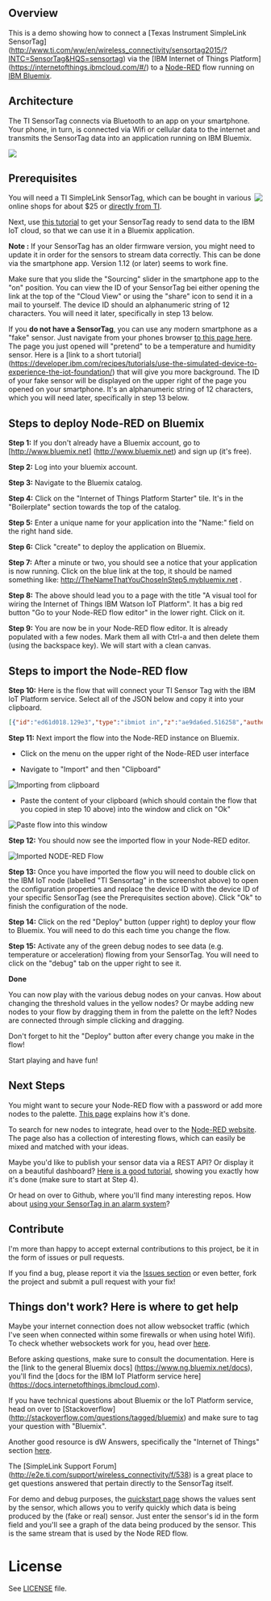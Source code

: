 ## Overview

This is a demo showing how to connect a [Texas Instrument SimpleLink SensorTag] (http://www.ti.com/ww/en/wireless_connectivity/sensortag2015/?INTC=SensorTag&HQS=sensortag) via the [IBM Internet of Things Platform] (https://internetofthings.ibmcloud.com/#/) to a [Node-RED](http://nodered.org/) flow running on [IBM Bluemix](http://www.bluemix.net).

## Architecture

The TI SensorTag connects via Bluetooth to an app on your smartphone. Your phone, in turn, is connected via Wifi or cellular data to the internet and transmits the SensorTag data into an application running on IBM Bluemix.

<img align="center" src="images/architecture-diagram.jpg">

## Prerequisites

<img align="right" src="images/SensorTag.jpg">

You will need a TI SimpleLink SensorTag, which can be bought in various online shops for about $25 or [directly from TI](http://www.ti.com/tool/cc2650stk?keyMatch=sensortag&tisearch=Search-EN-Everything).

Next, use [this tutorial](https://developer.ibm.com/recipes/tutorials/connect-a-cc2650-sensortag-to-the-iot-foundations-quickstart) to get your SensorTag ready to send data to the IBM IoT cloud, so that we can use it in a Bluemix application.

**Note :** If your SensorTag has an older firmware version, you might need to update it in order for the sensors to stream data correctly. This can be done via the smartphone app. Version 1.12 (or later) seems to work fine.

Make sure that you slide the "Sourcing" slider in the smartphone app to the "on" position. You can view the ID of your SensorTag bei either opening the link at the top of the "Cloud View" or using the "share" icon to send it in a mail to yourself. The device ID should an alphanumeric string of 12 characters. You will need it later, specifically in step 13 below.

If you **do not have a SensorTag**, you can use any modern smartphone as a "fake" sensor. Just navigate from your phones browser [to this page here](https://quickstart.internetofthings.ibmcloud.com/iotsensor/). The page you just opened will "pretend" to be a temperature and humidity sensor. Here is a [link to a short tutorial] (https://developer.ibm.com/recipes/tutorials/use-the-simulated-device-to-experience-the-iot-foundation/) that will give you more background. The ID of your fake sensor will be displayed on the upper right of the page you opened on your smartphone. It's an alphanumeric string of 12 characters, which you will need later, specifically in step 13 below.

## Steps to deploy Node-RED on Bluemix

**Step 1:** If you don't already have a Bluemix account, go to [http://www.bluemix.net] (http://www.bluemix.net) and sign up (it's free).

**Step 2:** Log into your bluemix account.

**Step 3:** Navigate to the Bluemix catalog.

**Step 4:** Click on the "Internet of Things Platform Starter" tile. It's in the "Boilerplate" section towards the top of the catalog.

**Step 5:** Enter a unique name for your application into the "Name:" field on the right hand side.

**Step 6:** Click "create" to deploy the application on Bluemix.

**Step 7:** After a minute or two, you should see a notice that your application is now running. Click on the blue link at the top, it should be named something like: http://TheNameThatYouChoseInStep5.mybluemix.net .

**Step 8:** The above should lead you to a page with the title "A visual tool for wiring the Internet of Things IBM Watson IoT Platform". It has a big red button "Go to your Node-RED flow editor" in the lower right. Click on it.

**Step 9:** You are now be in your Node-RED flow editor. It is already populated with a few nodes. Mark them all with Ctrl-a and then delete them (using the backspace key). We will start with a clean canvas.

## Steps to import the Node-RED flow

**Step 10:** Here is the flow that will connect your TI Sensor Tag with the IBM IoT Platform service. Select all of the JSON below and copy it into your clipboard.

```JSON
[{"id":"ed61d018.129e3","type":"ibmiot in","z":"ae9da6ed.516258","authentication":"quickstart","apiKey":"","inputType":"evt","deviceId":"yourDeviceIDgoesHere","applicationId":"","deviceType":"+","eventType":"+","commandType":"","format":"json","name":"TI Sensortag","service":"quickstart","allDevices":false,"allApplications":false,"allDeviceTypes":true,"allEvents":true,"allCommands":false,"allFormats":false,"x":129,"y":284,"wires":[["8296485d.7d69b8","f9750219.068b","411bd2b1.bee42c"]]},{"id":"8296485d.7d69b8","type":"function","z":"ae9da6ed.516258","name":"Extract G-Force","func":"if (msg.payload.d.accelX) {\n\n    var gForce = ({payload:msg.payload.d.accelX});\n\n} else {\n   \n   // If there is no accelX info, assume gForce of 0 \n    var gForce = { payload: '0' };\n}\n\n\nreturn gForce;","outputs":1,"noerr":0,"x":347.5000286102295,"y":141.0000033378601,"wires":[["35be0401.ca41fc","7f445870.80bba8"]]},{"id":"35be0401.ca41fc","type":"switch","z":"ae9da6ed.516258","name":"G-Force Threshold","property":"payload","propertyType":"msg","rules":[{"t":"btwn","v":"-1.2","vt":"num","v2":"0.8","v2t":"num"},{"t":"else"}],"checkall":"true","outputs":2,"x":600.5000286102295,"y":141.0000033378601,"wires":[["11abf765.ee5409"],["be1b3529.41e4c8"]]},{"id":"6c5a363c.93a5c8","type":"debug","z":"ae9da6ed.516258","name":"Status","active":true,"complete":"payload","x":1015.5000286102295,"y":130.0000033378601,"wires":[]},{"id":"f9750219.068b","type":"debug","z":"ae9da6ed.516258","name":"Raw Device Data","active":false,"console":"false","complete":"true","x":334.5,"y":284,"wires":[]},{"id":"11abf765.ee5409","type":"template","z":"ae9da6ed.516258","name":"No fall detected","field":"","template":"G-Force ({{payload}}) within safe limits","x":827.5000286102295,"y":79.00000333786011,"wires":[["6c5a363c.93a5c8"]]},{"id":"be1b3529.41e4c8","type":"template","z":"ae9da6ed.516258","name":"Fall detected","field":"","template":"G-Force ({{payload}}) critical","x":831.5000286102295,"y":186.0000033378601,"wires":[["6c5a363c.93a5c8"]]},{"id":"7f445870.80bba8","type":"debug","z":"ae9da6ed.516258","name":"G-Force","active":false,"console":"false","complete":"payload","x":571.9999980926514,"y":65.00000333786011,"wires":[]},{"id":"411bd2b1.bee42c","type":"function","z":"ae9da6ed.516258","name":"Extract Temperature","func":"if (msg.payload.d.objectTemp) {\n\n    var temp = ({payload:msg.payload.d.objectTemp});\n\n} else {\n   \n   // If there is no objectTemp info, assume temperature of 18 \n    var temp = {payload: '18.00'};\n}\n\n\nreturn temp;","outputs":1,"noerr":0,"x":346.0952434539795,"y":427.3378939628601,"wires":[["b0e6d8c0.4f1928","d9d3d209.262c3"]]},{"id":"1906a6c6.e6f959","type":"debug","z":"ae9da6ed.516258","name":"Status","active":true,"console":"false","complete":"payload","x":1039.3809623718262,"y":398.3379125595093,"wires":[]},{"id":"b0e6d8c0.4f1928","type":"switch","z":"ae9da6ed.516258","name":"Temperature Threshold","property":"payload","propertyType":"msg","rules":[{"t":"lt","v":"27","vt":"str"},{"t":"gte","v":"27","vt":"str"}],"checkall":"true","outputs":2,"x":581.3809623718262,"y":397.3379125595093,"wires":[["91846330.6e7ba"],["828914fc.7d76e8"]]},{"id":"828914fc.7d76e8","type":"template","z":"ae9da6ed.516258","name":"Temperature too high","field":"","template":"Temperature ({{payload}}) is too high!","x":862.3809623718262,"y":445.3379125595093,"wires":[["1906a6c6.e6f959"]]},{"id":"91846330.6e7ba","type":"template","z":"ae9da6ed.516258","name":"Temperature safe","field":"","template":"Temperature ({{payload}}) within safe limits","x":857.3809623718262,"y":341.3379125595093,"wires":[["1906a6c6.e6f959"]]},{"id":"d9d3d209.262c3","type":"debug","z":"ae9da6ed.516258","name":"Temperature","active":false,"console":"false","complete":"payload","x":559.3809623718262,"y":486.33790493011475,"wires":[]}]
```

**Step 11:** Next import the flow into the Node-RED instance on Bluemix.

- Click on the menu on the upper right of the Node-RED user interface

- Navigate to "Import" and then "Clipboard"

![Importing from clipboard](images/import-from-clipboard.jpg)

- Paste the content of your clipboard (which should contain the flow that you copied in step 10 above) into the window and click on "Ok"

![Paste flow into this window](images/import-window.jpg)

**Step 12:** You should now see the imported flow in your Node-RED editor.

![Imported NODE-RED Flow](images/screenshot-node-red-flow.jpg)

**Step 13:** Once you have imported the flow you will need to double click on the IBM IoT node (labelled "TI Sensortag" in the screenshot above) to open the configuration properties and replace the device ID with the device ID of your specific SensorTag (see the Prerequisites section above). Click "Ok" to finish the configuration of the node.

**Step 14:** Click on the red "Deploy" button (upper right) to deploy your flow to Bluemix. You will need to do this each time you change the flow.

**Step 15:** Activate any of the green debug nodes to see data (e.g. temperature or acceleration) flowing from your SensorTag. You will need to click on the "debug" tab on the upper right to see it.

**Done**

You can now play with the various debug nodes on your canvas. How about changing the threshold values in the yellow nodes? Or maybe adding new nodes to your flow by dragging them in from the palette on the left? Nodes are connected through simple clicking and dragging.

Don't forget to hit the "Deploy" button after every change you make in the flow!

Start playing and have fun!

## Next Steps

You might want to secure your Node-RED flow with a password or add more nodes to the palette. [This page](https://console.ng.bluemix.net/docs/starters/IoT/iot500.html#iot500) explains how it's done.

To search for new nodes to integrate, head over to the [Node-RED website](http://flows.nodered.org). The page also has a collection of interesting flows, which can easily be mixed and matched with your ideas.

Maybe you'd like to publish your sensor data via a REST API? Or display it on a beautiful dashboard? [Here is a good tutorial](https://www.hackster.io/adrianf/create-a-multi-tasking-iot-wi-fi-sensor-9d7fdf), showing you exactly how it's done (make sure to start at Step 4).

Or head on over to Github, where you'll find many interesting repos. How about [using your SensorTag in an alarm system](https://github.com/chrrel/bluemix-alarm-system)?


## Contribute
I'm more than happy to accept external contributions to this project, be it in the form of issues or pull requests.

If you find a bug, please report it via the [Issues section][issues_url] or even better, fork the project and submit a pull request with your fix!


## Things don't work? Here is where to get help

Maybe your internet connection does not allow websocket traffic (which I've seen when connected within some firewalls or when using hotel Wifi). To check whether websockets work for you, head over [here](http://websocketstest.com/).

Before asking questions, make sure to consult the documentation. Here is the [link to the general Bluemix docs] (https://www.ng.bluemix.net/docs), you'll find the [docs for the IBM IoT Platform service here] (https://docs.internetofthings.ibmcloud.com).

If you have technical questions about Bluemix or the IoT Platform service, head on over to [Stackoverflow] (http://stackoverflow.com/questions/tagged/bluemix) and make sure to tag your question with "Bluemix".

Another good resource is dW Answers, specifically the "Internet of Things" section [here](https://developer.ibm.com/answers/smartspace/internet-of-things).

The [SimpleLink Support Forum] (http://e2e.ti.com/support/wireless_connectivity/f/538) is a great place to get questions answered that pertain directly to the SensorTag itself.

For demo and debug purposes, the [quickstart page](https://quickstart.internetofthings.ibmcloud.com/iotsensor/) shows the values sent by the sensor, which allows you to verify quickly which data is being produced by the (fake or real) sensor. Just enter the sensor's id in the form field and you'll see a graph of the data being produced by the sensor. This is the same stream that is used by the Node RED flow.

# License

See [LICENSE](LICENSE) file.

[issues_url]: https://github.com/uwefassnacht/ti-sensor-tag-demo/issues
